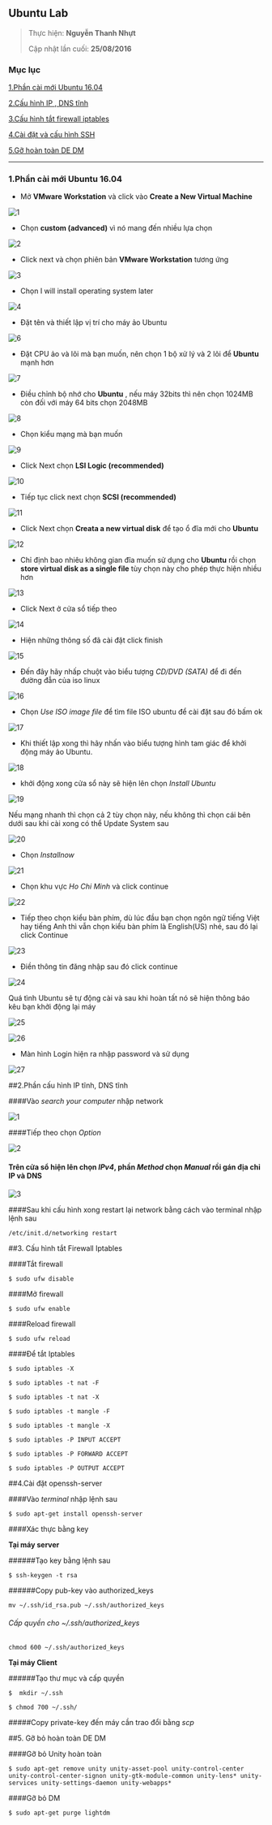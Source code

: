 ## Ubuntu Lab


> 
> Thực hiện: **Nguyễn Thanh Nhựt**
> 
> Cập nhật lần cuối: **25/08/2016**

### Mục lục
[1.Phần cài mới Ubuntu 16.04](#1)

[2.Cấu hình IP , DNS tĩnh](#2)

[3.Cấu hình tắt firewall iptables](#3)

[4.Cài đặt và cấu hình SSH](#4)

[5.Gỡ hoàn toàn DE DM](#5)


---



<a name="1"></a>
### 1.Phần cài mới Ubuntu 16.04


- Mở __VMware Workstation__ và click vào __Create a New Virtual Machine__

![1](a1.png)

- Chọn  __custom (advanced)__ vì nó mang đến nhiều lựa chọn

![2](a2.png)

- Click next và chọn phiên bản  __VMware Workstation__ tương ứng 

![3](a3.png)

- Chọn I will install operating system later

![4](a4.png)


- Đặt tên và thiết lập vị trí cho máy ảo Ubuntu

![6](a6.png)

- Đặt CPU ảo và lõi mà bạn muốn, nên chọn 1 bộ xử lý và 2 lõi để  __Ubuntu__ mạnh hơn

![7](a7.png)

- Điều chỉnh bộ nhớ cho __Ubuntu__ , nếu máy 32bits thì nên chọn 1024MB còn đối với máy 64 bits chọn 2048MB

![8](a8.png)

- Chọn kiểu mạng mà bạn muốn

![9](a9.png)

- Click Next chọn __LSI Logic (recommended)__

![10](a10.png)

- Tiếp tục click next chọn __SCSI (recommended)__

![11](a11.png)

- Click Next chọn __Creata a new virtual disk__ để tạo ổ đĩa mới cho __Ubuntu__

![12](a12.png)

- Chỉ định bao nhiêu không gian đĩa  muốn sử dụng cho  __Ubuntu__  rồi chọn  __store virtual disk as a single file__  tùy chọn này cho phép thực hiện nhiều hơn

![13](a13.png)

- Click Next ở cửa sổ tiếp theo

![14](a14.png)

- Hiện những thông số đã cài đặt click finish

![15](a15.png)

- Đến đây  hãy nhấp chuột vào biểu tượng *CD/DVD (SATA)* để đi đến đường đẫn của iso linux

![16](a16.png)

- Chọn *Use ISO image file* để tìm file ISO ubuntu để cài đặt sau đó bấm ok

![17](a17.png)

- Khi thiết lập xong thì hãy nhấn vào biểu tượng hình tam giác để khởi động máy ảo Ubuntu.

![18](a18.png)

- khởi động xong cửa sổ này sẽ hiện lên chọn *Install Ubuntu*

![19](a19.png)

Nếu mạng nhanh thì chọn cả 2 tùy chọn này, nếu không thì chọn cái bên dưới sau khi cài xong có thể Update System sau

![20](a20.png)

- Chọn *Installnow*

![21](a21.png)

- Chọn khu vực *Ho Chi Minh* và click continue

![22](a22.png)

- Tiếp theo chọn kiểu bàn phím, dù lúc đầu bạn chọn ngôn ngữ tiếng Việt hay tiếng Anh thì vẫn chọn kiểu bàn phím là English(US) nhé, sau đó lại click Continue

![23](a23.png)

- Điền thông tin đăng nhập sau đó click continue

![24](a24.png)

Quá tình Ubuntu sẽ tự động cài và sau khi hoàn tất nó sẽ hiện thông báo kêu bạn khởi động lại máy

![25](a25.png)

![26](a26.png)

- Màn hình Login hiện ra nhập password và sử dụng 

![27](a27.png)

<a name="2"></a>
##2.Phần cấu hình IP tĩnh, DNS tĩnh

####Vào *search your computer* nhập network

![1](1.png)

####Tiếp theo chọn *Option*

![2](2.png)

#### Trên cửa sổ hiện lên chọn *IPv4*, phần *Method* chọn *Manual* rồi gán địa chỉ IP và DNS

![3](3.png)

####Sau khi cấu hình xong restart lại network bằng cách vào terminal nhập lệnh sau

```
/etc/init.d/networking restart
```

<a name="3"></a>
##3. Cấu hình tắt Firewall Iptables

####Tắt firewall

```
$ sudo ufw disable
```
####Mở firewall

```
$ sudo ufw enable
```

####Reload firewall

```
$ sudo ufw reload
```

####Để tắt Iptables

```
$ sudo iptables -X

$ sudo iptables -t nat -F

$ sudo iptables -t nat -X

$ sudo iptables -t mangle -F

$ sudo iptables -t mangle -X

$ sudo iptables -P INPUT ACCEPT

$ sudo iptables -P FORWARD ACCEPT

$ sudo iptables -P OUTPUT ACCEPT
```

<a name="4"></a>
##4.Cài đặt openssh-server

####Vào *terminal* nhập lệnh sau

```
$ sudo apt-get install openssh-server
```

####Xác thực bằng key

**Tại máy server**

######Tạo key bằng lệnh sau

```
$ ssh-keygen -t rsa
```

######Copy pub-key vào authorized_keys

```
mv ~/.ssh/id_rsa.pub ~/.ssh/authorized_keys
```
###### Cấp quyền cho ~/.ssh/authorized_keys

```
chmod 600 ~/.ssh/authorized_keys 
```
**Tại máy Client**

######Tạo thư mục và cấp quyền

```
$  mkdir ~/.ssh

$ chmod 700 ~/.ssh/
```
#####Copy private-key đến máy cần trao đổi bằng  *scp*


<a name="5"></a>
##5. Gỡ bỏ hoàn toàn DE DM

####Gỡ bỏ Unity hoàn toàn

```
$ sudo apt-get remove unity unity-asset-pool unity-control-center unity-control-center-signon unity-gtk-module-common unity-lens* unity-services unity-settings-daemon unity-webapps*
```

####Gỡ bỏ DM

```
$ sudo apt-get purge lightdm
```



 
